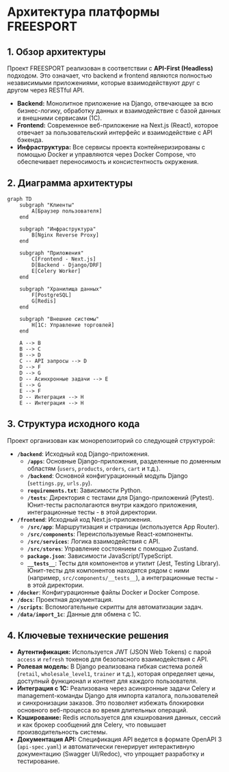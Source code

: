# Архитектура платформы FREESPORT

## 1. Обзор архитектуры

Проект FREESPORT реализован в соответствии с **API-First (Headless)** подходом. Это означает, что backend и frontend являются полностью независимыми приложениями, которые взаимодействуют друг с другом через RESTful API.

- **Backend:** Монолитное приложение на Django, отвечающее за всю бизнес-логику, обработку данных и взаимодействие с базой данных и внешними сервисами (1С).
- **Frontend:** Cовременное веб-приложение на Next.js (React), которое отвечает за пользовательский интерфейс и взаимодействие с API бэкенда.
- **Инфраструктура:** Все сервисы проекта контейнеризированы с помощью Docker и управляются через Docker Compose, что обеспечивает переносимость и консистентность окружения.

## 2. Диаграмма архитектуры

```mermaid
graph TD
    subgraph "Клиенты"
        A[Браузер пользователя]
    end

    subgraph "Инфраструктура"
        B[Nginx Reverse Proxy]
    end

    subgraph "Приложения"
        C[Frontend - Next.js]
        D[Backend - Django/DRF]
        E[Celery Worker]
    end

    subgraph "Хранилища данных"
        F[PostgreSQL]
        G[Redis]
    end
    
    subgraph "Внешние системы"
        H[1C: Управление торговлей]
    end

    A --> B
    B --> C
    B --> D
    C -- API запросы --> D
    D --> F
    D --> G
    D -- Асинхронные задачи --> E
    E --> G
    E --> F
    D -- Интеграция --> H
    E -- Интеграция --> H
```

## 3. Структура исходного кода

Проект организован как монорепозиторий со следующей структурой:

- **`/backend`**: Исходный код Django-приложения.
    - **`/apps`**: Основные Django-приложения, разделенные по доменным областям (`users`, `products`, `orders`, `cart` и т.д.).
    - **`/backend`**: Основной конфигурационный модуль Django (`settings.py`, `urls.py`).
    - **`requirements.txt`**: Зависимости Python.
    - **`/tests`**: Директория с тестами для Django-приложений (Pytest). Юнит-тесты располагаются внутри каждого приложения, интеграционные тесты - в этой директории.
- **`/frontend`**: Исходный код Next.js-приложения.
    - **`/src/app`**: Маршрутизация и страницы (используется App Router).
    - **`/src/components`**: Переиспользуемые React-компоненты.
    - **`/src/services`**: Логика взаимодействия с API.
    - **`/src/stores`**: Управление состоянием с помощью Zustand.
    - **`package.json`**: Зависимости JavaScript/TypeScript.
    - **`__tests__`**: Тесты для компонентов и утилит (Jest, Testing Library). Юнит-тесты для компонентов находятся рядом с ними (например, `src/components/__tests__`), а интеграционные тесты - в этой директории.
- **`/docker`**: Конфигурационные файлы Docker и Docker Compose.
- **`/docs`**: Проектная документация.
- **`/scripts`**: Вспомогательные скрипты для автоматизации задач.
- **`/data/import_1c`**: Данные для обмена с 1С.

## 4. Ключевые технические решения

- **Аутентификация:** Используется JWT (JSON Web Tokens) с парой `access` и `refresh` токенов для безопасного взаимодействия с API.
- **Ролевая модель:** В Django реализована гибкая система ролей (`retail`, `wholesale_level1`, `trainer` и т.д.), которая определяет цены, доступный функционал и контент для каждого пользователя.
- **Интеграция с 1С:** Реализована через асинхронные задачи Celery и management-команды Django для импорта каталога, пользователей и синхронизации заказов. Это позволяет избежать блокировки основного веб-процесса во время длительных операций.
- **Кэширование:** Redis используется для кэширования данных, сессий и как брокер сообщений для Celery, что повышает производительность системы.
- **Документация API:** Спецификация API ведется в формате OpenAPI 3 (`api-spec.yaml`) и автоматически генерирует интерактивную документацию (Swagger UI/Redoc), что упрощает разработку и тестирование.
